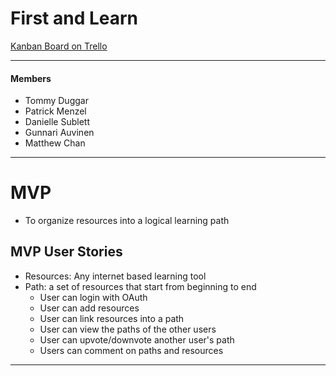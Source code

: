 # First and Learn
[Kanban Board on Trello](https://trello.com/b/jTBSxwLD/first-and-learn)

--------------------------------------------------------------------------------------------------------

#### Members
  - Tommy Duggar
  - Patrick Menzel
  - Danielle Sublett
  - Gunnari Auvinen
  - Matthew Chan

--------------------------------------------------------------------------------------------------------

# MVP
  - To organize resources into a logical learning path  

## MVP User Stories    
  * Resources: Any internet based learning tool  
  * Path: a set of resources that start from beginning to end  
    - User can login with OAuth
    - User can add resources
    - User can link resources into a path
    - User can view the paths of the other users
    - User can upvote/downvote another user's path
    - Users can comment on paths and resources

---------------------------------------------------------------------------------------------------------